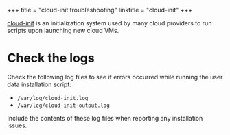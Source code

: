 +++
title = "cloud-init troubleshooting"
linktitle = "cloud-init"
+++

[cloud-init](https://cloudinit.readthedocs.org/en/latest/) is an
initialization system used by many cloud providers to run scripts upon
launching new cloud VMs.

# Check the logs

Check the following log files to see if errors occurred while running
the user data installation script:

* `/var/log/cloud-init.log`
* `/var/log/cloud-init-output.log`

Include the contents of these log files when reporting any
installation issues.

